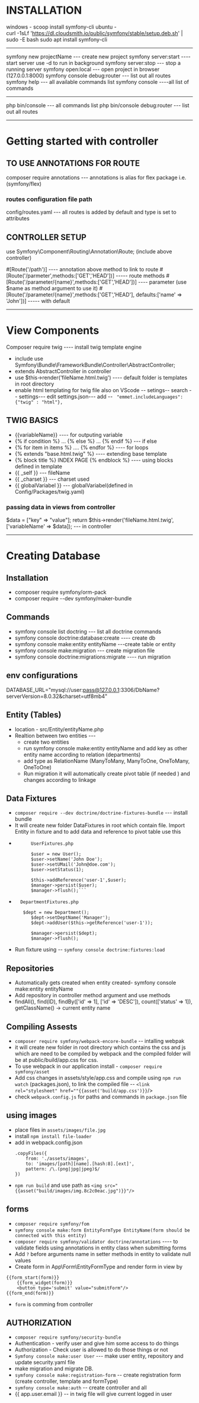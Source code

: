 # INSTALLATION
windows - scoop install symfony-cli
ubuntu -  
    curl -1sLf 'https://dl.cloudsmith.io/public/symfony/stable/setup.deb.sh' | sudo -E bash
    sudo apt install symfony-cli

-------------------------------------------------------------------------------------

symfony new projectName --- create new project
symfony server:start ---- start server use -d to run in background
symfony server:stop --- stop a running server
symfony open:local --- open project in browser (127.0.0.1:8000)
symfony console debug:router --- list out all routes
symfony help --- all available commands list
symfony console ----all list of commands

--------------------------------------------------------------------------------------
php bin/console --- all commands list
php bin/console debug:router --- list out all routes

-------------------------------------------------------------------------------------
# Getting started with controller

## TO USE ANNOTATIONS FOR ROUTE

composer require annotations --- annotations is alias for flex package i.e.(symfony/flex)

### routes configuration file path 
config/routes.yaml --- all routes is added by default and type is set to attributes

## CONTROLLER SETUP

use Symfony\Component\Routing\Annotation\Route; (include above controller)

#[Route('/path')] ---- annotation above method to link to route
#[Route('/parmeter',methods:['GET','HEAD'])] ----- route methods
#[Route('/parameter/{name}',methods:['GET','HEAD'])] ---- parameter (use $name as method argument to use it)
#[Route('/parameter/{name}',methods:['GET','HEAD'], defaults:['name' => 'John'])] ----- with default


--------------------------------------------------------------------------------------

# View Components

Composer require twig ---- install twig template engine

- include use Symfony\Bundle\FrameworkBundle\Controller\AbstractController;
- extends AbstractController in controller
- use $this->render('fileName.html.twig') ---- default folder is templates in root directory
- enable html templating for twig file also on VScode -- 
setings-- search -- settings--- edit settings.json---
add -- ` "emmet.includeLanguages": {"twig" : "html"},`

## TWIG BASICS

- {{variableName}} ---- for outputing variable 
- {% if condition %} ... {% else %} ... {% endif %} --- if else
- {% for item in items %} .... {% endfor %} ---- for loops
- {% extends "base.html.twig" %} ---- extending base template
- {% block title %} INDEX PAGE {% endblock %} ---- using blocks defined in template
- {{ _self }} --- fileName
- {{ _charset }} --- charset used
- {{ globalVariabel }} --- globalVariabel(defined in Config/Packages/twig.yaml) 

### passing data in views from controller

$data = ["key" => "value"];
return $this->render('fileName.html.twig',['variableName' => $data]); --- in controller


------------------------------------------------------------------------------------------

# Creating Database

## Installation 
- composer require symfony/orm-pack
- composer require --dev symfony/maker-bundle

## Commands
- symfony console list doctring --- list all doctrine commands
- symfony console doctrine:database:create ---- create db
- symfony console make:entity entityName ---create table or entity
- symfony console make:migration --- create migration file
- symfony console doctrine:migrations:migrate ---- run migration

## env configurations
DATABASE_URL="mysql://user:pass@127.0.0.1:3306/DbName?serverVersion=8.0.32&charset=utf8mb4"

## Entity (Tables)
- location - src/Entity/entityName.php
- Realtion between two entities --- 
    - create two entities
    - run symfony console make:entity entityName and add key as other entity name according to relation (departments)
    - add type as RelationName (ManyToMany, ManyToOne, OneToMany, OneToOne)
    - Run migration it will automatically create pivot table (if needed ) and changes according to linkage
## Data Fixtures
- ```composer require --dev doctrine/doctrine-fixtures-bundle``` --- install bundle
- It will create new folder DataFixtures in root which contain file. Import Entity in fixture and to add data and reference to pivot table use this 
- ```
        UserFixtures.php

        $user = new User();
        $user->setName('John Doe');
        $user->setUMail('John@doe.com');
        $user->setStatus(1);

        $this->addReference('user-1',$user);
        $manager->persist($user);
        $manager->flush();``` 
- ```
    DepartmentFixtures.php

     $dept = new Department();
        $dept->setDeptName('Manager');
        $dept->addUser($this->getReference('user-1'));
        
        $manager->persist($dept);
        $manager->flush();
    ```
- Run fixture using -- ```symfony console doctrine:fixtures:load```

## Repositories

- Automatically gets created when entity created-  symfony console make:entity entityName
- Add repository in controller method argument and use methods
- findAll(), find(ID), findBy(['id' => 1], ['id' => 'DESC']), count(['status' => 1]), getClassName() -> current entity name

## Compiling Assests
- ```composer require symfony/webpack-encore-bundle``` -- intalling webpak
- it will create new folder <app> in root directory which contains the css and js which are need to be compiled by webpack and the compiled folder will be at public/build/app.css for css.
- To use webpack in our application install - ```composer require symfony/asset``` 
- Add css changes in assets/style/app.css and compile using ```npm run watch``` (packages.json), to link the compiled file -- ```<link rel="stylesheet" href=""{{asset('build/app.css')}}```/>
- check ```webpack.config.js``` for paths and commands in ```package.json``` file

## using images
- place files in `assets/images/file.jpg`
- install `npm install file-loader`
- add in webpack.config.json 
    ```
    .copyFiles({
        from: './assets/images',
        to: 'images/[path][name].[hash:8].[ext]',
        pattern: /\.(png|jpg|jpeg)$/
    })
    ```
- `npm run build` and use path as `<img src="{{asset("build/images/img.8c2c0eac.jpg")}}"/>`

## forms
- `composer require symfony/fom`
- `symfony console make:form EntityFormType EntityName(form should be connected with this entity)`
- `composer require symfony/validator doctrine/annotations` ---- to validate fields using annotations in entity class when submitting forms
- Add `?` before arguments name in setter methods in entity to validate null values
- Create form in App\Form\EntityFormType and render form in view by 
```
{{form_start(form)}}
    {{form_widget(form)}}
    <button type='submit' value="submitForm"/>
{{form_end(form)}}

```

- `form` is comming from controller 

## AUTHORIZATION

- `composer require symfony/security-bundle`
- Authentication - verify user and give him some access to do things
- Authorization - Check user is allowed to do those things or not
- `Symfony console make:user User` --- make user entity, repository and update security.yaml file
- make migration and migrate DB.
- `symfony console make:registration-form` -- create registration form (create controller, template and formType)
- `symfony console make:auth` -- create controller and all
- {{ app.user.email }} -- in twig file will give current logged in user 
